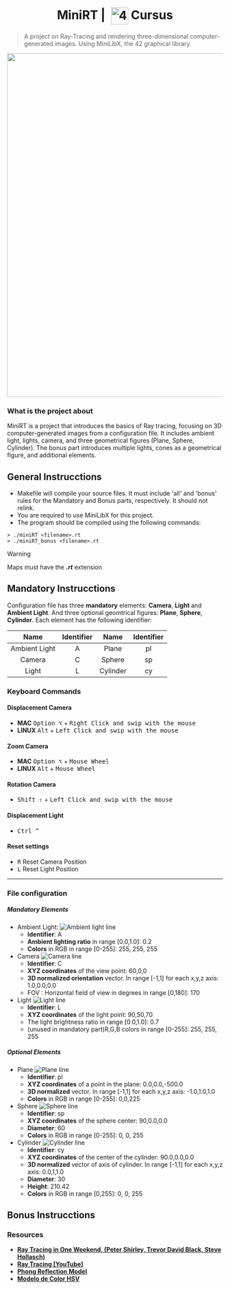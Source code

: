 <!--HEADER-->
<h1 align="center"> MiniRT | 
  <picture>
  <source media="(prefers-color-scheme: dark)" srcset="https://cdn.simpleicons.org/42/white">
  <img alt="42" width=40 align="center" src="https://cdn.simpleicons.org/42/Black">
 </picture>
 Cursus 
 <!--<img alt="Complete" src="https://raw.githubusercontent.com/Mqxx/GitHub-Markdown/main/blockquotes/badge/dark-theme/complete.svg">-->
</h1>
<!--FINISH HEADER-->

>A project on Ray-Tracing and rendering three-dimensional computer-generated images. Using MiniLibX, the 42 graphical library.

<div align="center">
<img align="center"  width="800" src="https://github.com/josephcheel/42-MiniRT/blob/main/Scenes/Images/img5.png">
</div>

### What is the project about
MiniRT is a project that introduces the basics of Ray tracing, focusing on 3D computer-generated images from a configuration file. It includes ambient light, lights, camera, and three geometrical figures (Plane, Sphere, Cylinder). The bonus part introduces multiple lights, cones as a geometrical figure, and additional elements.
## General Instrucctions
* Makefile will compile your source files. It must include 'all' and 'bonus' rules for the Mandatory and Bonus parts, respectively. It should not relink.
* You are required to use MiniLibX for this project.
* The program should be compiled using the following commands:
 
```shell
> ./miniRT <filename>.rt
> ./miniRT_bonus <filename>.rt
```
> [!WARNING]
> Maps must have the ***.rt*** extension
## Mandatory Instrucctions
Configuration file has three **mandatory** elements: **Camera**, **Light** and **Ambient Light**. And three optional geomtrical figures: **Plane**, **Sphere**, **Cylinder**. Each element has the following identifier:

|      Name     | Identifier |   Name   | Identifier  |
|:-------------:|:----------:|:--------:|:-----------:|
| Ambient Light |      A     |   Plane  |      pl     |
|     Camera    |      C     |  Sphere  |      sp     |
|     Light     |      L     | Cylinder |      cy     |

### Keyboard Commands
#### Displacement Camera

* **MAC** <kbd>Option ⌥</kbd> + <kbd>Right Click<kbd> and swip with the mouse
* **LINUX** <kbd>Alt</kbd> + <kbd>Left Click<kbd> and swip with the mouse
#### Zoom Camera
* **MAC** <kbd>Option ⌥</kbd> + <kbd>Mouse Wheel</kbd>
* **LINUX** <kbd>Alt</kbd> + <kbd>Mouse Wheel</kbd>
#### Rotation Camera
* <kbd>Shift ⇧</kbd> + <kbd>Left Click<kbd> and swip with the mouse
#### Displacement Light
* <kbd>Ctrl ^</kbd> 

<!--CTRL + Left button : Displacement of the light in coordinates o z,y of the camera CTRL + Wheel : Displacement of the light in x direction of the camera-->
#### Reset settings
* <kbd>R</kbd> Reset Camera Position
* <kbd>L</kbd> Reset Light Position

---
### File configuration
##### Mandatory Elements
*  Ambient Light:
  ![Ambient light line](https://github.com/josephcheel/42-MiniRT/blob/main/Resources/ambient_line.png)
    * **Identifier**: A
    *  **Ambient lighting ratio** in range [0.0,1.0]: 0.2
    *  **Colors** in RGB in range [0-255]: 255, 255, 255
*  Camera
   ![Camera line](https://github.com/josephcheel/42-MiniRT/blob/main/Resources/camera_line.png)
    *  **Identifier**: C
    *  **XYZ coordinates** of the view point: 60,0,0
    *  **3D normalized orientation** vector. In range [-1,1] for each x,y,z axis: 1.0,0.0,0.0
    *  FOV : Horizontal field of view in degrees in range [0,180]: 170
*  Light
  ![Light line](https://github.com/josephcheel/42-MiniRT/blob/main/Resources/light_line.png)
    * **Identifier**: L
    * **XYZ coordinates** of the light point: 90,50,70
    * The light brightness ratio in range [0.0,1.0]: 0.7
    * (unused in mandatory part)R,G,B colors in range [0-255]: 255, 255, 255  

##### Optional Elements
*  Plane
  ![Plane line](https://github.com/josephcheel/42-MiniRT/blob/main/Resources/plane_line.png)
    * **Identifier**: pl
    * **XYZ coordinates** of a point in the plane: 0.0,0.0,-500.0
    * **3D normalized** vector. In range [-1,1] for each x,y,z axis: -1.0,1.0,1.0
    * **Colors** in RGB in range [0-255]: 0,0,225
*  Sphere
   ![Sphere line](https://github.com/josephcheel/42-MiniRT/blob/main/Resources/sphere_line.png)
    * **Identifier**: sp
    * **XYZ coordinates** of the sphere center: 90,0.0,0.0
    * **Diameter**: 60
    * **Colors** in RGB in range [0-255]: 0, 0, 255
*   Cylinder
   ![Cylinder line](https://github.com/josephcheel/42-MiniRT/blob/main/Resources/cylinder_line.png)
    * **Identifier**: cy
    * **XYZ coordinates** of the center of the cylinder: 90.0,0.0,0.0
    * **3D normalized** vector of axis of cylinder. In range [-1,1] for each x,y,z axis: 0.0,1,1.0
    * **Diameter**: 30
    * **Height**: 210.42
    * **Colors** in RGB in range [0,255]: 0, 0, 255

## Bonus Instrucctions

### Resources
* [**Ray Tracing in One Weekend, (Peter Shirley, Trevor David Black, Steve Hollasch)**](https://raytracing.github.io/)
* [**Ray Tracing [YouTube]**](https://youtu.be/gfW1Fhd9u9Q?si=BI667gXh8sOryeaU)
* [**Phong Reflection Model**](https://en.wikipedia.org/wiki/Phong_reflection_model)
* [**Modelo de Color HSV**](https://es.wikipedia.org/wiki/Modelo_de_color_HSV?useskin=vector)

<!--### Description of file arguments structure

# Ambient light
A 0.2            255,255,255
^  ^ Brightness        rgb color separeted by a comma.
| identifier  

Camera position
C -50,0,20       0,0,0     70
^   ^               ^      ^angular vision
|   |               |vector orientation
|   | Camera position in space
|identifier  

Light:
L -40,0,30       0.7              255,255,255 
^   ^             ^                   ^color of the light
|   |             |brightness
|   | Light position in  space
|identifier  

Plane:
pl 0,80,90      0,1.0,0          255,0,225
^   ^             ^                   ^color of the plane
|   |             |Vector direction
|   | Vector position in space
|identifier  

Sphere:
sp 0,0,20        20               255,0,0     
^   ^             ^                   ^color of the sphere
|   |             |Radious
|   | Vector position in space
|identifier  


Cylinder:
cy  50.0,0.0,20.6 0,0,1.0          14.2  12.21      10,0,255
^   ^              ^                ^      ^         ^color of the cylinder
|   |              |                |      |High
|   |              |                |Diameter
|   |              |Vector direction of the cylinder
|   | Vector position in space
|identifier  -->

